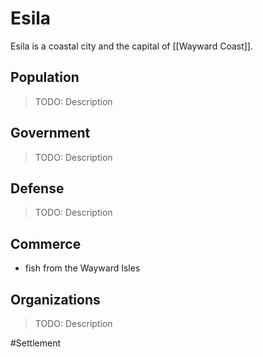 # Esila
Esila is a coastal city and the capital of [[Wayward Coast]]. 

## Population
> TODO: Description

## Government
> TODO: Description

## Defense
> TODO: Description

## Commerce
- fish from the Wayward Isles

## Organizations
> TODO: Description

#Settlement 